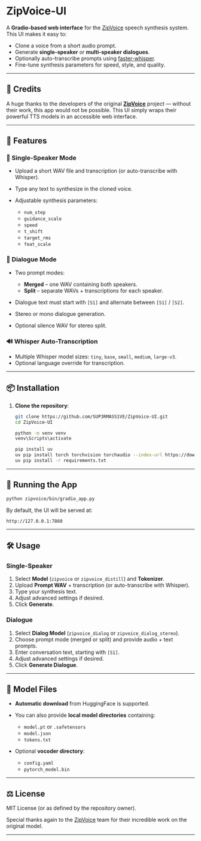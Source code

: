 
# ZipVoice-UI

A **Gradio-based web interface** for the [ZipVoice](https://github.com/k2-fsa/ZipVoice) speech synthesis system.
This UI makes it easy to:

* Clone a voice from a short audio prompt.
* Generate **single-speaker** or **multi-speaker dialogues**.
* Optionally auto-transcribe prompts using [faster-whisper](https://github.com/guillaumekln/faster-whisper).
* Fine-tune synthesis parameters for speed, style, and quality.

---

## 🙏 Credits

A huge thanks to the developers of the original **[ZipVoice](https://github.com/k2-fsa/ZipVoice)** project — without their work, this app would not be possible.
This UI simply wraps their powerful TTS models in an accessible web interface.

---

## 🔹 Features

### 🎤 Single-Speaker Mode

* Upload a short WAV file and transcription (or auto-transcribe with Whisper).
* Type any text to synthesize in the cloned voice.
* Adjustable synthesis parameters:

  * `num_step`
  * `guidance_scale`
  * `speed`
  * `t_shift`
  * `target_rms`
  * `feat_scale`

### 💬 Dialogue Mode

* Two prompt modes:

  * **Merged** – one WAV containing both speakers.
  * **Split** – separate WAVs + transcriptions for each speaker.
* Dialogue text must start with `[S1]` and alternate between `[S1]` / `[S2]`.
* Stereo or mono dialogue generation.
* Optional silence WAV for stereo split.

### 🔊 Whisper Auto-Transcription

* Multiple Whisper model sizes: `tiny`, `base`, `small`, `medium`, `large-v3`.
* Optional language override for transcription.

---

## 📦 Installation

1. **Clone the repository**:

   ```bash
   git clone https://github.com/SUP3RMASS1VE/ZipVoice-UI.git
   cd ZipVoice-UI

   python -m venv venv
   venv\Scripts\activate

   pip install uv
   uv pip install torch torchvision torchaudio --index-url https://download.pytorch.org/whl/cu128
   uv pip install -r requirements.txt
   ```


---

## 🚀 Running the App

```bash
python zipvoice/bin/gradio_app.py
```

By default, the UI will be served at:

```
http://127.0.0.1:7860
```

---

## 🛠 Usage

### Single-Speaker

1. Select **Model** (`zipvoice` or `zipvoice_distill`) and **Tokenizer**.
2. Upload **Prompt WAV** + transcription (or auto-transcribe with Whisper).
3. Type your synthesis text.
4. Adjust advanced settings if desired.
5. Click **Generate**.

### Dialogue

1. Select **Dialog Model** (`zipvoice_dialog` or `zipvoice_dialog_stereo`).
2. Choose prompt mode (merged or split) and provide audio + text prompts.
3. Enter conversation text, starting with `[S1]`.
4. Adjust advanced settings if desired.
5. Click **Generate Dialogue**.

---

## 📂 Model Files

* **Automatic download** from HuggingFace is supported.
* You can also provide **local model directories** containing:

  * `model.pt` or `.safetensors`
  * `model.json`
  * `tokens.txt`
* Optional **vocoder directory**:

  * `config.yaml`
  * `pytorch_model.bin`

---

## ⚖ License

MIT License (or as defined by the repository owner).

Special thanks again to the [ZipVoice](https://github.com/k2-fsa/ZipVoice) team for their incredible work on the original model.

---


